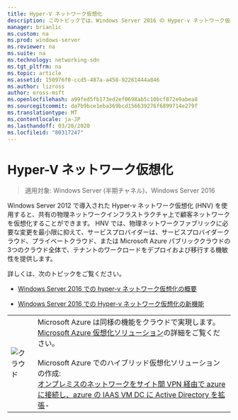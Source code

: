 ```yaml
---
title: Hyper-V ネットワーク仮想化
description: このトピックでは、Windows Server 2016 の Hyper-v ネットワーク仮想化に関するコンテンツへのリンクを示します。
manager: brianlic
ms.custom: na
ms.prod: windows-server
ms.reviewer: na
ms.suite: na
ms.technology: networking-sdn
ms.tgt_pltfrm: na
ms.topic: article
ms.assetid: 150976f0-ccd5-487a-a458-92261444a846
ms.author: lizross
author: eross-msft
ms.openlocfilehash: a99fed5fb173ed2ef0698ab5c10bcf872e9abea8
ms.sourcegitcommit: da7b9bce1eba369bcd156639276f6899714e279f
ms.translationtype: MT
ms.contentlocale: ja-JP
ms.lasthandoff: 03/26/2020
ms.locfileid: "80317247"
---
```

# <a name="hyper-v-network-virtualization"></a>Hyper-V ネットワーク仮想化

>適用対象: Windows Server (半期チャネル)、Windows Server 2016

Windows Server 2012 で導入された Hyper-v ネットワーク仮想化 (HNV) を使用すると、共有の物理ネットワークインフラストラクチャ上で顧客ネットワークを仮想化することができます。 HNV では、物理ネットワークファブリックに必要な変更を最小限に抑えて、サービスプロバイダーは、サービスプロバイダークラウド、プライベートクラウド、または Microsoft Azure パブリッククラウドの3つのクラウド全体で、テナントのワークロードをデプロイおよび移行する機敏性を提供します。  
  
詳しくは、次のトピックをご覧ください。  
  
-   [Windows Server 2016 での hyper-v ネットワーク仮想化の概要](../../../sdn/technologies/hyper-v-network-virtualization/hyperv-network-virtualization-overview-windows-server.md)  
  
-   [Windows Server 2016 での Hyper-v ネットワーク仮想化の新機能](../../../sdn/technologies/hyper-v-network-virtualization/whats-new-hyperv-network-virtualization-windows-server.md)  
  
|||  
|-|-|  
|![クラウド](../../../media/Hyper-V-Network-Virtualization/All_Symbols_Cloud.png)|Microsoft Azure は同様の機能をクラウドで実現します。 [Microsoft Azure 仮想化ソリューション](https://aka.ms/f9bh7g)の詳細をご覧ください。<br /><br />Microsoft Azure でのハイブリッド仮想化ソリューションの作成:<br />[オンプレミスのネットワークをサイト間 VPN 経由で azure に接続し、azure の IAAS VM DC に Active Directory を拡張](https://aka.ms/d1dinb)- |  